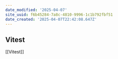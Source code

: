 ```yaml
---
date_modified: '2025-04-07'
site_uuid: f6b45284-7a8c-4810-9996-1c1b792fbf51
date_created: '2025-04-07T22:42:08.647Z'
---
```


## Vitest
[[Vitest]]